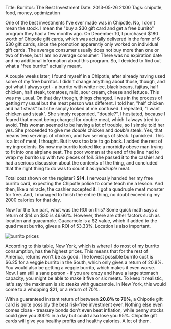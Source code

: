 Title: Burritos: The Best Investment
Date: 2013-05-26 21:00
Tags: chipotle, food, money, optimization

One of the best investments I've ever made was in Chipotle. No, I don't
mean the stock. I mean the "buy a $30 gift card and get a free burrito"
program they had a few months ago. On December 10, I purchased $180
worth of Chipotle gift cards, which was actually delivered in the form
of 6 $30 gift cards, since the promotion apparently only worked on
individual gift cards. The average consumer usually does not buy more
than one or two of these, but I am no average consumer. There was no
expiration date and no additional information about this program. So, I
decided to find out what a "free burrito" actually meant.

A couple weeks later, I found myself in a Chipotle, after already having
used some of my free burritos. I didn't change anything about those,
though, and got what I always got - a burrito with white rice, black
beans, fajitas, half chicken, half steak, tomatoes, mild, sour cream,
cheese and lettuce. This was my usual. On that day though, things
changed. I was in the process of getting my usual but the meat person
was different. I told her, "half chicken and half steak" but she simply
looked at me confused. I repeated, "I want chicken and steak". She
simply responded, "double?". I hesitated, because I feared that meant
being charged for double meat, which I always tried to avoid. This woman
seemed to be having a lot of trouble, so I simple told her yes. She
proceeded to give me *double* chicken and *double* steak. Yes, that
means two servings of chicken, and two servings of steak. I panicked.
This is a lot of meat, I thought. But it was too late to go back. I
added the rest of my ingredients. By now my burrito looked like a
morbidly obese man trying to fit into one airplane seat. The poor woman
at the end of the line had to wrap my burrito up with two pieces of
foil. She passed it to the cashier and had a serious discussion about
the contents of the thing, and concluded that the right thing to do was
to count it as *quadruple* meat.

Total cost shown on the register? **$14**. I nervously handed her my
free burrito card, expecting the Chipotle police to come teach me a
lesson. And then, like a miracle, the cashier accepted it. I got a
quadruple meat monster for free. And, I managed to finish the entire
thing, no doubt exceeding my 2000 calories for that day.

Now for the fun part, what was the ROI on this? Some quick math says a
return of $14 on $30 is 46.66%. However, there are other factors such
as location and guacamole. Guacamole is a $2 value, which if added to
the quad meat burrito, gives a ROI of 53.33%. Location is also
important.

![burrito prices][]

According to this table, New York, which is where I do most of my burrito consumption, has
the highest prices. This means that for the rest of America, returns
won't be as good. The lowest possible burrito cost is $6.25 for a
veggie burrito in the South, which only gives a return of 20.8%. You
would also be getting a veggie burrito, which makes it even worse. Now,
I am still a sane person - if you are crazy and have a large stomach
capacity, you might be able to make it five or six meats. To keep it
realistic, let's say the maximum is six steaks with guacamole. In New
York, this would come to a whopping $21, or a return of 70%.

With a guaranteed instant return of between **20.8% to 70%**, a Chipotle
gift card is quite possibly the best risk-free investment ever. Nothing
else even comes close - treasury bonds don't even beat inflation, while
penny stocks could give you 300% in a day but could also lose you 95%.
Chipotle gift cards will give you healthy profits and healthy calories.
A lot of them.

  [burrito prices]: http://qph.is.quoracdn.net/main-qimg-f33b4df2d4e3d848a7be3124a8a25d3d
